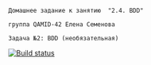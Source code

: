 ```Домашнее задание к занятию  "2.4. BDD"```

```группа QAMID-42 Елена Семенова```

```Задача №2: BDD (необязательная) ```

[![Build status](https://ci.appveyor.com/api/projects/status/kkq38cxq6l12pjpp?svg=true)](https://ci.appveyor.com/project/SElena050622/gra62cucumber)
